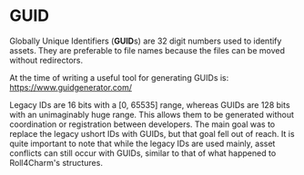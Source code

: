 # GUID

Globally Unique Identifiers (**GUID**s) are 32 digit numbers used to identify assets. They are preferable to file names because the files can be moved without redirectors.

At the time of writing a useful tool for generating GUIDs is: https://www.guidgenerator.com/

Legacy IDs are 16 bits with a [0, 65535] range, whereas GUIDs are 128 bits with an unimaginably huge range. This allows them to be generated without coordination or registration between developers. The main goal was to replace the legacy ushort IDs with GUIDs, but that goal fell out of reach. It is quite important to note that while the legacy IDs are used mainly, asset conflicts can still occur with GUIDs, similar to that of what happened to Roll4Charm's structures.
